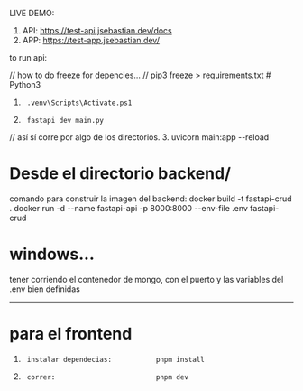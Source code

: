 LIVE DEMO:

1. API:     https://test-api.jsebastian.dev/docs
2. APP:     https://test-app.jsebastian.dev/


to run api: 


// how to do freeze for depencies...
// pip3 freeze > requirements.txt  # Python3

1.      .venv\Scripts\Activate.ps1
2.      fastapi dev main.py

// así sí corre por algo de los directorios.
3.      uvicorn main:app --reload      
        
# Desde el directorio backend/
comando para construir la imagen del backend:
docker build -t fastapi-crud .
docker run -d --name fastapi-api -p 8000:8000 --env-file .env fastapi-crud

# windows...
tener corriendo el contenedor de mongo, con el puerto y las variables del .env bien definidas

*******************************************************
# para el frontend 

1.      instalar dependecias:           pnpm install
2.      correr:                         pnpm dev
